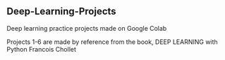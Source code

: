 ## Deep-Learning-Projects
Deep learning practice projects made on Google Colab

Projects 1-6 are made by reference from the book, DEEP LEARNING with Python Francois Chollet
